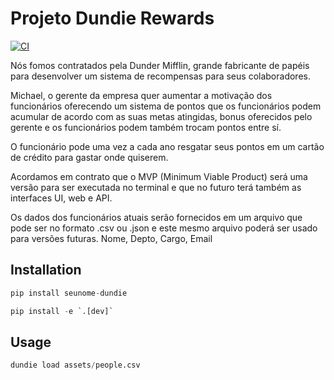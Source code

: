 # Projeto Dundie Rewards

[![CI](https://github.com/patlinha/dandie-rewards/actions/workflows/main.yml/badge.svg)](https://github.com/patlinha/dandie-rewards/actions/workflows/main.yml)

Nós fomos contratados pela Dunder Mifflin, grande fabricante de papéis para desenvolver um sistema de recompensas para seus colaboradores.

Michael, o gerente da empresa quer aumentar a motivação dos funcionários oferecendo um sistema de pontos que os funcionários podem acumular de acordo com as suas metas atingidas, bonus oferecidos pelo gerente e os funcionários podem também trocam pontos entre sí.

O funcionário pode uma vez a cada ano resgatar seus pontos em um cartão de crédito para gastar onde quiserem.

Acordamos em contrato que o MVP (Minimum Viable Product) será uma versão para ser executada no terminal e que no futuro terá também as interfaces UI, web e API.

Os dados dos funcionários atuais serão fornecidos em um arquivo que pode ser no formato .csv ou .json e este mesmo arquivo poderá ser usado para versões futuras. Nome, Depto, Cargo, Email

## Installation

```py
pip install seunome-dundie
```

```py
pip install -e `.[dev]`
```


## Usage

```py
dundie load assets/people.csv
```

